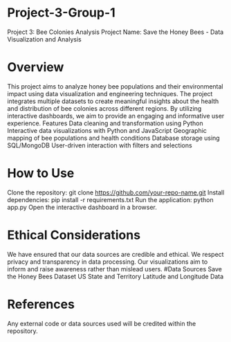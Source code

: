 # Project-3-Group-1
Project 3: Bee Colonies Analysis
Project Name: Save the Honey Bees - Data Visualization and Analysis
# Overview
This project aims to analyze honey bee populations and their environmental impact using data visualization and engineering techniques. The project integrates multiple datasets to create meaningful insights about the health and distribution of bee colonies across different regions. By utilizing interactive dashboards, we aim to provide an engaging and informative user experience.
Features
Data cleaning and transformation using Python
Interactive data visualizations with Python and JavaScript
Geographic mapping of bee populations and health conditions
Database storage using SQL/MongoDB
User-driven interaction with filters and selections
# How to Use
Clone the repository:
git clone https://github.com/your-repo-name.git
Install dependencies:
pip install -r requirements.txt
Run the application:
python app.py
Open the interactive dashboard in a browser.
# Ethical Considerations
We have ensured that our data sources are credible and ethical.
We respect privacy and transparency in data processing.
Our visualizations aim to inform and raise awareness rather than mislead users.
#Data Sources
Save the Honey Bees Dataset
US State and Territory Latitude and Longitude Data
# References
Any external code or data sources used will be credited within the repository.
